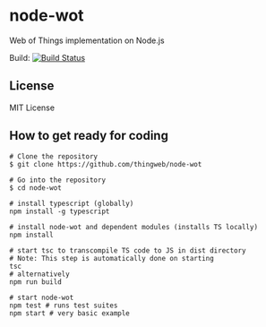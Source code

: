 # node-wot
Web of Things implementation on Node.js

Build:
[![Build Status](https://travis-ci.org/thingweb/node-wot.svg?branch=master)](https://travis-ci.org/thingweb/node-wot)

## License

MIT License

## How to get ready for coding

```
# Clone the repository
$ git clone https://github.com/thingweb/node-wot

# Go into the repository
$ cd node-wot

# install typescript (globally)
npm install -g typescript

# install node-wot and dependent modules (installs TS locally)
npm install

# start tsc to transcompile TS code to JS in dist directory
# Note: This step is automatically done on starting
tsc
# alternatively
npm run build

# start node-wot
npm test # runs test suites
npm start # very basic example
```